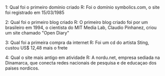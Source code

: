 1: Qual foi o primeiro domínio criado
R: Foi o domínio symbolics.com, o site foi registrado em 15/03/1985

2: Qual foi o primeiro blog criado
R: O primeiro blog criado foi por um brasileiro em 1994, o cientista do MIT Media Lab, Claudio Pinhanez, criou um site chamado "Open Diary"

3: Qual foi a primeira compra da internet
R: Foi um cd do artista Sting, custou US$ 12,48 mais o frete

4: Qual o site mais antigo em atividade
R: A nordu.net, empresa sediada na Dinamarca, que conecta redes nacionais de pesquisa e de educaçao dos paises nordicos.